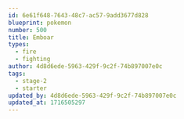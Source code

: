 ```yaml
---
id: 6e61f648-7643-48c7-ac57-9add3677d828
blueprint: pokemon
number: 500
title: Emboar
types:
  - fire
  - fighting
author: 4d8d6ede-5963-429f-9c2f-74b897007e0c
tags:
  - stage-2
  - starter
updated_by: 4d8d6ede-5963-429f-9c2f-74b897007e0c
updated_at: 1716505297
---
```

